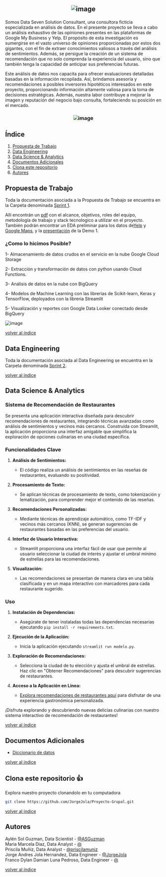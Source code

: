 <h2 align = center > 

![image](https://github.com/JorgeJola/Proyecto-Grupal/assets/113150003/b81e527a-c73c-4e82-aa8c-54688d9e7684)
 </h2>


Somos Data Seven Solution Consultant, una consultora ficticia especializada en análisis de datos. En el presente proyecto se lleva a cabo un análisis exhaustivo de las opiniones presentes en las plataformas de Google My Business y Yelp. El propósito de esta investigación es sumergirse en el vasto universo de opiniones proporcionadas por estos dos gigantes, con el fin de extraer conocimientos valiosos a través del análisis de sentimientos. Además, se persigue la creación de un sistema de recomendación que no solo comprenda la experiencia del usuario, sino que también tenga la capacidad de anticipar sus preferencias futuras.

Este análisis de datos nos capacita para ofrecer evaluaciones detalladas basadas en la información recopilada. Así, brindamos asesoría y recomendaciones a posibles inversores hipotéticos interesados en este proyecto, proporcionando información altamente valiosa para la toma de decisiones estratégicas. Además, nuestra labor contribuye a mejorar la imagen y reputación del negocio bajo consulta, fortaleciendo su posición en el mercado.

<h3 align = center> 

![image](https://github.com/JorgeJola/Proyecto-Grupal/assets/113150003/c5f48ee9-9c1d-4a82-8b85-79415c09b0d9) </h3>

<div id='id0' />

## Índice
1. [Propuesta de Trabajo](#id1)
2. [Data Engineering](#id2)
3. [Data Science & Analytics](#id3)
4. [Documentos Adicionales](#id4)
5. [Clona este repositorio](#id5)
6. [Autores](#id6)


<div id='id1' />

## Propuesta de Trabajo


Toda la documentación asociada a la Propuesta de Trabajo se encuentra en la Carpeta denominada [Sprint 1](Sprint1).

Allí encontrán un [pdf](https://github.com/ASGuzman/Proyecto-Grupal/blob/main/Sprint1/Sprint%201.pdf) con  el alcance, objetivos, roles del equipo, metodología de trabajo y stack tecnologico a utilizar en el proyecto. También podrán encontrar un EDA preliminar para los datos de[Yelp](Sprint1/EDA_Yelp.ipynb) y [Google Maps](Sprint1/EDa_GoogleMaps.ipynb), y la [presentación](Sprint1/Presentacion_spring1.pdf) de la Demo 1.

   
### ¿Como lo hicimos Posible? 
  
1- Almacenamiento de datos crudos en el servicio en la nube Google Cloud Storage

2- Extracción y transformación de datos con python usando Cloud Functions.

3- Análisis de datos en la nube con BigQuery

4- Modelos de Machine Learning con las librerias de Scikit-learn, Keras y TensorFlow, deployados con la libreria Streamlit

5- Visualización y reportes con Google Data Looker conectado desde BigQuery



![image](https://github.com/JorgeJola/Proyecto-Grupal/assets/113150003/f2c76ade-e9e2-4cc6-ae85-b58158e49750)

  
[volver al índice](#id0)


  
<div id='id2' />  

 
## Data Engineering   
Toda la documentación asociada al Data Engineering se encuentra en la Carpeta denominada [Sprint 2](Sprint2).
  

[volver al índice](#id0)
   
<div id='id3' />  

 
## Data Science & Analytics
  ### Sistema de Recomendación de Restaurantes 

Se presenta una aplicación interactiva diseñada para descubrir recomendaciones de restaurantes, integrando técnicas avanzadas como análisis de sentimientos y vecinos más cercanos. Construida con Streamlit, la aplicación proporciona una interfaz amigable que simplifica la exploración de opciones culinarias en una ciudad específica.

### Funcionalidades Clave

1. **Análisis de Sentimientos:**
   - El código realiza un análisis de sentimientos en las reseñas de restaurantes, evaluando su positividad.

2. **Procesamiento de Texto:**
   - Se aplican técnicas de procesamiento de texto, como tokenización y lematización, para comprender mejor el contenido de las reseñas.

3. **Recomendaciones Personalizadas:**
   - Mediante técnicas de aprendizaje automático, como TF-IDF y vecinos más cercanos (KNN), se generan sugerencias de restaurantes basadas en las preferencias del usuario.

4. **Interfaz de Usuario Interactiva:**
   - Streamlit proporciona una interfaz fácil de usar que permite al usuario seleccionar la ciudad de interés y ajustar el umbral mínimo de estrellas para las recomendaciones.

5. **Visualización:**
   - Las recomendaciones se presentan de manera clara en una tabla clasificada y en un mapa interactivo con marcadores para cada restaurante sugerido.

### Uso

1. **Instalación de Dependencias:**
   - Asegúrate de tener instaladas todas las dependencias necesarias ejecutando `pip install -r requirements.txt`.

2. **Ejecución de la Aplicación:**
   - Inicia la aplicación ejecutando `streamlit run modelo.py`.

3. **Exploración de Recomendaciones:**
   - Selecciona la ciudad de tu elección y ajusta el umbral de estrellas. Haz clic en "Obtener Recomendaciones" para descubrir sugerencias de restaurantes.

4. **Acceso a la Aplicación en Línea:**
   - [Explora recomendaciones de restaurantes aquí](https://modelo-restaurantes.onrender.com) para disfrutar de una experiencia gastronómica personalizada.

¡Disfruta explorando y descubriendo nuevas delicias culinarias con nuestro sistema interactivo de recomendación de restaurantes!

[volver al índice](#id0)

    
<div id='id4' />

 
## Documentos Adicionales
* [Diccionario de datos]()
  
[volver al índice](#id0)
  

<div id='id5' />    

 
## Clona este repositorio 👍
Explora nuestro proyecto clonandolo en tu computadora 

```bash
git clone https://github.com/JorgeJola/Proyecto-Grupal.git
```
  
[volver al índice](#id0)  
    

  
<div id='id6' />  
 
## Autores   
Aylén Sol Guzman, Data Scientist - [@ASGuzman](https://github.com/ASGuzman)  
Maria Marcela Diaz, Data Analyst - [@]()  
Priscila Muñiz, Data Analyst - [@priscilamuniz](https://github.com/priscilamuniz)   
Jorge Andres Jola Hernandez, Data Engineer  - [@JorgeJola](https://github.com/JorgeJola)  
Franco Dylan Damian Luna Pedroso, Data Engineer - [@]() 

[volver al índice](#id0)
